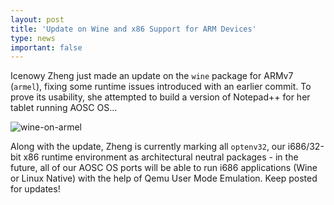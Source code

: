 ```yaml
---
layout: post
title: 'Update on Wine and x86 Support for ARM Devices'
type: news
important: false
---
```


Icenowy Zheng just made an update on the `wine` package for ARMv7 (`armel`), fixing some runtime issues introduced with an earlier commit. To prove its usability, she attempted to build a version of Notepad++ for her tablet running AOSC OS...

![wine-on-armel](/assets/i/news/wine-on-armel.jpg)

Along with the update, Zheng is currently marking all `optenv32`, our i686/32-bit x86 runtime environment as architectural neutral packages - in the future, all of our AOSC OS ports will be able to run i686 applications (Wine or Linux Native) with the help of Qemu User Mode Emulation. Keep posted for updates!